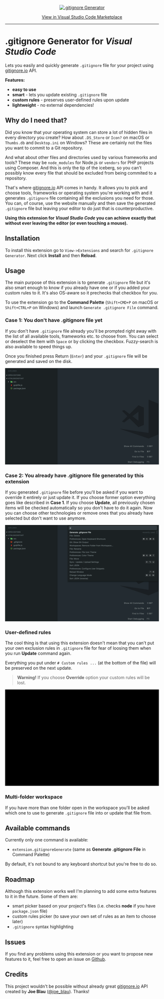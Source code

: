 <p align="center">
    <a href="https://marketplace.visualstudio.com/items?itemName=piotrpalarz.vscode-gitignore-generator">
        <img alt=".gitignore Generator" src="https://github.com/piotrpalarz/vscode-gitignore-generator/raw/master/images/icon.png">
    </a>
</p>
<p align="center">
    <a href="https://marketplace.visualstudio.com/items?itemName=piotrpalarz.vscode-gitignore-generator">View in Visual Studio Code Marketplace</a>
</p>

---

# .gitignore Generator for _Visual Studio Code_

Lets you easily and quickly generate `.gitignore` file for your project using [gitignore.io](https://gitignore.io) API.

**Features:**

*   **easy to use**
*   **smart** - lets you update existing `.gitignore` file
*   **custom rules** - preserves user-defined rules upon update
*   **lightweight** - no external dependencies!

## Why do I need that?

Did you know that your operating system can store a lot of hidden files in every directory you create? How about `.DS_Store` or `Icon?` on macOS or `Thumbs.db` and `Desktop.ini` on Windows? These are certainly not the files you want to commit to a Git repository.

And what about other files and directories used by various frameworks and tools? These may be `node_modules` for Node.js or `vendors` for PHP projects using Composer. And this is only the tip of the iceberg, so you can't possibly know every file that should be excluded from being commited to a repository.

That's where [gitignore.io](https://gitignore.io) API comes in handy. It allows you to pick and choose tools, frameworks or operating system you're working with and it generates `.gitignore` file containing all the exclusions you need for those. You can, of course, use the website manually and then save the generated `.gitignore` file but leaving your editor to do just that is counterproductive.

**Using this extension for _Visual Studio Code_ you can achieve exactly that without ever leaving the editor (or even touching a mouse).**

## Installation

To install this extension go to `View->Extensions` and search for `.gitignore Generator`. Next click **Install** and then **Reload**.

## Usage

The main purpose of this extension is to generate `.gitignore` file but it's also smart enough to know if you already have one or if you added your custom rules to it. It's also OS-aware so it prechecks that checkbox for you.

To use the extension go to the **Command Palette** (`Shift+CMD+P` on macOS or `Shift+CTRL+P` on Windows) and launch `Generate .gitignore File` command.

### Case 1: You don't have .gitignore file yet

If you don't have `.gitignore` file already you'll be prompted right away with the list of all available tools, frameworks etc. to choose from. You can select or deselect the item with `Space` or by clicking the checkbox. Fuzzy-search is also available to speed things up.

Once you finished press Return (`Enter`) and your `.gitignore` file will be generated and saved on the disk.

![Generate .gitignore file](./images/readme/1.gif)

### Case 2: You already have .gitignore file generated by this extension

If you generated `.gitignore` file before you'll be asked if you want to override it entirely or just update it. If you choose former option everything goes like described in **Case 1**. If you choose **Update**, all previously chosen items will be checked automatically so you don't have to do it again. Now you can choose other technologies or remove ones that you already have selected but don't want to use anymore.

![Update .gitignore file](./images/readme/2.gif)

### User-defined rules

The cool thing is that using this extension doesn't mean that you can't put your own exclusion rules in `.gitignore` file for fear of loosing them when you run **Update** command again.

Everything you put under `# Custom rules ...` (at the bottom of the file) will be preserved on the next update.

> **Warning!** If you choose **Override** option your custom rules will be lost.

![User-defined rules in .gitignore file](./images/readme/3.gif)

### Multi-folder workspace

If you have more than one folder open in the workspace you'll be asked which one to use to generate `.gitignore` file into or update that file from.

## Available commands

Currently only one command is available:

*   `extension.gitignoreGenerate` (same as **Generate .gitignore File** in Command Palette)

By default, it's not bound to any keyboard shortcut but you're free to do so.

## Roadmap

Although this extension works well I'm planning to add some extra features to it in the future. Some of them are:

*   smart picker based on your project's files (i.e. checks **node** if you have `package.json` file)
*   custom rules picker (to save your own set of rules as an item to choose later)
*   `.gitignore` syntax highlighting

## Issues

If you find any problems using this extension or you want to propose new features to it, feel free to open an issue on [Github](https://github.com/piotrpalarz/vscode-gitignore-generator/issues).

## Credits

This project wouldn't be possible without already great [gitignore.io](https://gitignore.io) API created by **Joe Blau** ([@joe_blau](https://twitter.com/joe_blau)). Thanks!
